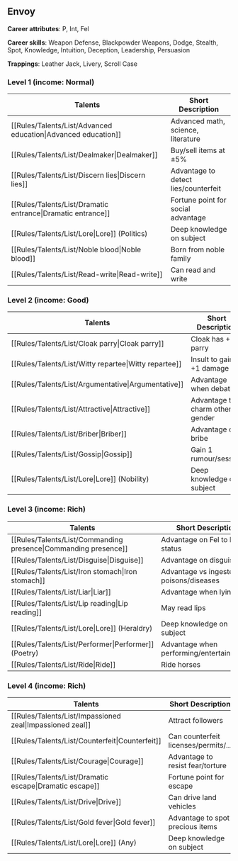 
## Envoy

**Career attributes**: P, Int, Fel

**Career skills**: Weapon Defense, Blackpowder Weapons, Dodge, Stealth, Spot, Knowledge, Intuition, Deception, Leadership, Persuasion

**Trappings**: Leather Jack, Livery, Scroll Case

### Level 1 (income: Normal)

| Talents | Short Description |
| --- | --- |
| [[Rules/Talents/List/Advanced education\|Advanced education]] | Advanced math, science, literature |
| [[Rules/Talents/List/Dealmaker\|Dealmaker]] | Buy/sell items at ±5% |
| [[Rules/Talents/List/Discern lies\|Discern lies]] | Advantage to detect lies/counterfeit |
| [[Rules/Talents/List/Dramatic entrance\|Dramatic entrance]] | Fortune point for social advantage |
| [[Rules/Talents/List/Lore\|Lore]] (Politics) | Deep knowledge on subject |
| [[Rules/Talents/List/Noble blood\|Noble blood]] | Born from noble family |
| [[Rules/Talents/List/Read-write\|Read-write]] | Can read and write |


### Level 2 (income: Good)

| Talents | Short Description |
| --- | --- |
| [[Rules/Talents/List/Cloak parry\|Cloak parry]] | Cloak has +1 parry |
| [[Rules/Talents/List/Witty repartee\|Witty repartee]] | Insult to gain +1 damage |
| [[Rules/Talents/List/Argumentative\|Argumentative]] | Advantage when debating |
| [[Rules/Talents/List/Attractive\|Attractive]] | Advantage to charm other gender |
| [[Rules/Talents/List/Briber\|Briber]] | Advantage on bribe |
| [[Rules/Talents/List/Gossip\|Gossip]] | Gain 1 rumour/session |
| [[Rules/Talents/List/Lore\|Lore]] (Nobility) | Deep knowledge on subject |


### Level 3 (income: Rich)

| Talents | Short Description |
| --- | --- |
| [[Rules/Talents/List/Commanding presence\|Commanding presence]] | Advantage on Fel to lower status |
| [[Rules/Talents/List/Disguise\|Disguise]] | Advantage on disguise |
| [[Rules/Talents/List/Iron stomach\|Iron stomach]] | Advantage vs ingested poisons/diseases |
| [[Rules/Talents/List/Liar\|Liar]] | Advantage when lying |
| [[Rules/Talents/List/Lip reading\|Lip reading]] | May read lips |
| [[Rules/Talents/List/Lore\|Lore]] (Heraldry) | Deep knowledge on subject |
| [[Rules/Talents/List/Performer\|Performer]] (Poetry) | Advantage when performing/entertaining/art |
| [[Rules/Talents/List/Ride\|Ride]] | Ride horses |


### Level 4 (income: Rich)

| Talents | Short Description |
| --- | --- |
| [[Rules/Talents/List/Impassioned zeal\|Impassioned zeal]] | Attract followers |
| [[Rules/Talents/List/Counterfeit\|Counterfeit]] | Can counterfeit licenses/permits/... |
| [[Rules/Talents/List/Courage\|Courage]] | Advantage to resist fear/torture |
| [[Rules/Talents/List/Dramatic escape\|Dramatic escape]] | Fortune point for escape |
| [[Rules/Talents/List/Drive\|Drive]] | Can drive land vehicles |
| [[Rules/Talents/List/Gold fever\|Gold fever]] | Advantage to spot precious items |
| [[Rules/Talents/List/Lore\|Lore]] (Any) | Deep knowledge on subject |


